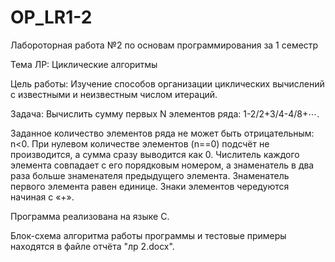 # OP_LR1-2
Лабороторная работа №2 по основам программирования за 1 семестр

Тема ЛР: Циклические алгоритмы

Цель работы: Изучение способов организации циклических вычислений с известными и неизвестным числом итераций.

Задача: Вычислить сумму первых N элементов ряда: 1-2/2+3/4-4/8+⋯. 

Заданное количество элементов ряда не может быть отрицательным: n<0. При нулевом количестве элементов (n==0) подсчёт не производится, а сумма сразу выводится как 0.  Числитель каждого элемента совпадает с его порядковым номером, а знаменатель в два раза больше знаменателя предыдущего элемента. Знаменатель первого элемента равен единице. Знаки элементов чередуются начиная с «+».

Программа реализована на языке C.

Блок-схема алгоритма работы программы и тестовые примеры находятся в файле отчёта "лр 2.docx".

